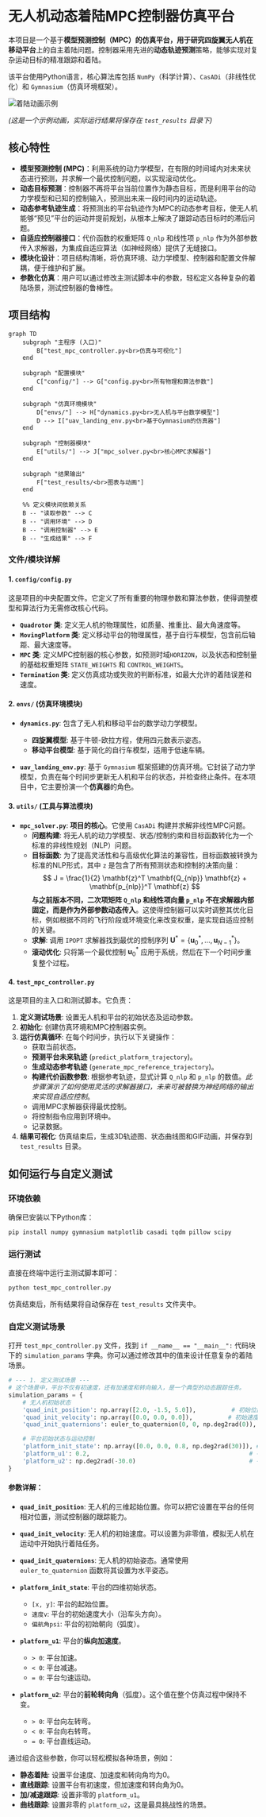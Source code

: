 # 无人机动态着陆MPC控制器仿真平台

本项目是一个基于**模型预测控制（MPC）**的仿真平台，用于研究四旋翼无人机在**移动平台**上的自主着陆问题。控制器采用先进的**动态轨迹预测**策略，能够实现对复杂运动目标的精准跟踪和着陆。

该平台使用Python语言，核心算法库包括 `NumPy`（科学计算）、`CasADi`（非线性优化）和 `Gymnasium`（仿真环境框架）。


![着陆动画示例](test_results/mpc_landing_animation.gif)

*(这是一个示例动画，实际运行结果将保存在 `test_results` 目录下)*

## 核心特性

- **模型预测控制 (MPC)**：利用系统的动力学模型，在有限的时间域内对未来状态进行预测，并求解一个最优控制问题，以实现滚动优化。
- **动态目标预测**：控制器不再将平台当前位置作为静态目标，而是利用平台的动力学模型和已知的控制输入，预测出未来一段时间内的运动轨迹。
- **动态参考轨迹生成**：将预测出的平台轨迹作为MPC的动态参考目标，使无人机能够“预见”平台的运动并提前规划，从根本上解决了跟踪动态目标时的滞后问题。
- **自适应控制器接口**：代价函数的权重矩阵 `Q_nlp` 和线性项 `p_nlp` 作为外部参数传入求解器，为集成自适应算法（如神经网络）提供了无缝接口。
- **模块化设计**：项目结构清晰，将仿真环境、动力学模型、控制器和配置文件解耦，便于维护和扩展。
- **参数化仿真**：用户可以通过修改主测试脚本中的参数，轻松定义各种复杂的着陆场景，测试控制器的鲁棒性。

## 项目结构

```mermaid
graph TD
    subgraph "主程序 (入口)"
        B["test_mpc_controller.py<br>仿真与可视化"]
    end

    subgraph "配置模块"
        C["config/"] --> G["config.py<br>所有物理和算法参数"]
    end

    subgraph "仿真环境模块"
        D["envs/"] --> H["dynamics.py<br>无人机与平台数学模型"]
        D --> I["uav_landing_env.py<br>基于Gymnasium的仿真器"]
    end

    subgraph "控制器模块"
        E["utils/"] --> J["mpc_solver.py<br>核心MPC求解器"]
    end

    subgraph "结果输出"
        F["test_results/<br>图表与动画"]
    end

    %% 定义模块间依赖关系
    B -- "读取参数" --> C
    B -- "调用环境" --> D
    B -- "调用控制器" --> E
    B -- "生成结果" --> F

```

### 文件/模块详解

#### 1. `config/config.py`
这是项目的中央配置文件。它定义了所有重要的物理参数和算法参数，使得调整模型和算法行为无需修改核心代码。
- **`Quadrotor` 类**: 定义无人机的物理属性，如质量、推重比、最大角速度等。
- **`MovingPlatform` 类**: 定义移动平台的物理属性，基于自行车模型，包含前后轴距、最大速度等。
- **`MPC` 类**: 定义MPC控制器的核心参数，如预测时域`HORIZON`，以及状态和控制量的基础权重矩阵 `STATE_WEIGHTS` 和 `CONTROL_WEIGHTS`。
- **`Termination` 类**: 定义仿真成功或失败的判断标准，如最大允许的着陆误差和速度。

#### 2. `envs/` (仿真环境模块)
- **`dynamics.py`**: 包含了无人机和移动平台的数学动力学模型。
    - **四旋翼模型**: 基于牛顿-欧拉方程，使用四元数表示姿态。
    - **移动平台模型**: 基于简化的自行车模型，适用于低速车辆。

- **`uav_landing_env.py`**: 基于 `Gymnasium` 框架搭建的仿真环境。它封装了动力学模型，负责在每个时间步更新无人机和平台的状态，并检查终止条件。在本项目中，它主要扮演一个**仿真器**的角色。

#### 3. `utils/` (工具与算法模块)
- **`mpc_solver.py`**: **项目的核心**。它使用 `CasADi` 构建并求解非线性MPC问题。
    - **问题构建**: 将无人机的动力学模型、状态/控制约束和目标函数转化为一个标准的非线性规划（NLP）问题。
    - **目标函数**: 为了提高灵活性和与高级优化算法的兼容性，目标函数被转换为标准的NLP形式，其中 `z` 是包含了所有预测状态和控制的决策向量：
      $$
      J = \frac{1}{2} \mathbf{z}^T \mathbf{Q_{nlp}} \mathbf{z} + \mathbf{p_{nlp}}^T \mathbf{z}
      $$
      **与之前版本不同，二次项矩阵 `Q_nlp` 和线性项向量 `p_nlp` 不在求解器内部固定，而是作为外部参数动态传入**。这使得控制器可以实时调整其优化目标，例如根据不同的飞行阶段或环境变化来改变权重，是实现自适应控制的关键。
    - **求解**: 调用 `IPOPT` 求解器找到最优的控制序列 $\mathbf{U}^* = \{\mathbf{u}_0^*, ..., \mathbf{u}_{N-1}^*\}$。
    - **滚动优化**: 只将第一个最优控制 $\mathbf{u}_0^*$ 应用于系统，然后在下一个时间步重复整个过程。

#### 4. `test_mpc_controller.py`
这是项目的主入口和测试脚本。它负责：
1.  **定义测试场景**: 设置无人机和平台的初始状态及运动参数。
2.  **初始化**: 创建仿真环境和MPC控制器实例。
3.  **运行仿真循环**: 在每个时间步，执行以下关键操作：
    - 获取当前状态。
    - **预测平台未来轨迹** (`predict_platform_trajectory`)。
    - **生成动态参考轨迹** (`generate_mpc_reference_trajectory`)。
    - **构建代价函数参数**: 根据参考轨迹，显式计算 `Q_nlp` 和 `p_nlp` 的数值。*此步骤演示了如何使用灵活的求解器接口，未来可被替换为神经网络的输出来实现自适应控制*。
    - 调用MPC求解器获得最优控制。
    - 将控制指令应用到环境中。
    - 记录数据。
4.  **结果可视化**: 仿真结束后，生成3D轨迹图、状态曲线图和GIF动画，并保存到 `test_results` 目录。

## 如何运行与自定义测试

### 环境依赖
确保已安装以下Python库：
```bash
pip install numpy gymnasium matplotlib casadi tqdm pillow scipy
```

### 运行测试
直接在终端中运行主测试脚本即可：
```bash
python test_mpc_controller.py
```
仿真结束后，所有结果将自动保存在 `test_results` 文件夹中。

### 自定义测试场景
打开 `test_mpc_controller.py` 文件，找到 `if __name__ == "__main__":` 代码块下的 `simulation_params` 字典。你可以通过修改其中的值来设计任意复杂的着陆场景。

```python
# --- 1. 定义测试场景 ---
# 这个场景中，平台不仅有初速度，还有加速度和转向输入，是一个典型的动态跟踪任务。
simulation_params = {
    # 无人机初始状态
    'quad_init_position': np.array([2.0, -1.5, 5.0]),          # 初始位置 [x, y, z] (米)
    'quad_init_velocity': np.array([0.0, 0.0, 0.0]),          # 初始速度 [vx, vy, vz] (米/秒)
    'quad_init_quaternions': euler_to_quaternion(0, 0, np.deg2rad(0)), # 初始姿态 (通常保持水平)

    # 平台初始状态与运动控制
    'platform_init_state': np.array([0.0, 0.0, 0.8, np.deg2rad(30)]), # 初始状态 [x, y, 速度v, 偏航角psi]
    'platform_u1': 0.2,                                             # 平台的纵向加速度 (米/秒²)
    'platform_u2': np.deg2rad(-30.0)                                # 平台的转向角 (弧度)
}
```

#### 参数详解：

- **`quad_init_position`**: 无人机的三维起始位置。你可以把它设置在平台的任何相对位置，测试控制器的跟踪能力。
- **`quad_init_velocity`**: 无人机的初始速度。可以设置为非零值，模拟无人机在运动中开始执行着陆任务。
- **`quad_init_quaternions`**: 无人机的初始姿态。通常使用 `euler_to_quaternion` 函数将其设置为水平姿态。

- **`platform_init_state`**: 平台的四维初始状态。
    - `[x, y]`: 平台的起始位置。
    - `速度v`: 平台的初始速度大小（沿车头方向）。
    - `偏航角psi`: 平台的初始朝向（弧度）。

- **`platform_u1`**: 平台的**纵向加速度**。
    - `> 0`: 平台加速。
    - `< 0`: 平台减速。
    - `= 0`: 平台匀速运动。

- **`platform_u2`**: 平台的**前轮转向角**（弧度）。这个值在整个仿真过程中保持不变。
    - `> 0`: 平台向左转弯。
    - `< 0`: 平台向右转弯。
    - `= 0`: 平台直线运动。

通过组合这些参数，你可以轻松模拟各种场景，例如：
- **静态着陆**: 设置平台速度、加速度和转向角均为0。
- **直线跟踪**: 设置平台有初速度，但加速度和转向角为0。
- **加/减速跟踪**: 设置非零的 `platform_u1`。
- **曲线跟踪**: 设置非零的 `platform_u2`，这是最具挑战性的场景。